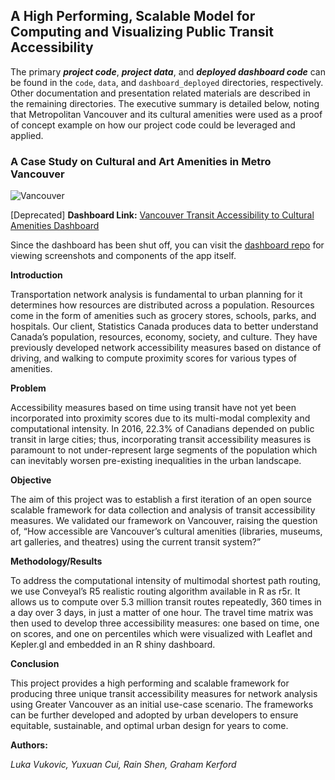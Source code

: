 ## A High Performing, Scalable Model for Computing and Visualizing Public Transit Accessibility

The primary ***project code***, ***project data***, and ***deployed dashboard code*** can be found in the `code`, `data`, and `dashboard_deployed` directories, respectively. Other documentation and presentation related materials are described in the remaining directories. The executive summary is detailed below, noting that Metropolitan Vancouver and its cultural amenities were used as a proof of concept example on how our project code could be leveraged and applied.

### A Case Study on Cultural and Art Amenities in Metro Vancouver

![Vancouver](https://vancouver.ca/images/cov/feature/skytrain-landing.jpg)

[Deprecated] **Dashboard Link:**  [Vancouver Transit Accessibility to Cultural Amenities Dashboard](https://van-transit-access2.herokuapp.com/)

Since the dashboard has been shut off, you can visit the [dashboard repo](README.md) for viewing screenshots and components of the app itself.

**Introduction**

Transportation network analysis is fundamental to urban planning for it determines how resources are distributed across a population. Resources come in the form of amenities such as grocery stores, schools, parks, and hospitals. Our client, Statistics Canada produces data to better understand Canada’s population, resources, economy, society, and culture. They have previously developed network accessibility measures based on distance of driving, and walking to compute proximity scores for various types of amenities.

**Problem**

Accessibility measures based on time using transit have not yet been incorporated into proximity scores due to its multi-modal complexity and computational intensity. In 2016, 22.3% of Canadians depended on public transit in large cities; thus, incorporating transit accessibility measures is paramount to not under-represent large segments of the population which can inevitably worsen pre-existing inequalities in the urban landscape. 

**Objective**

The aim of this project was to establish a first iteration of an open source scalable framework for data collection and analysis of transit accessibility measures. We validated our framework on Vancouver, raising the question of, “How accessible are Vancouver’s cultural amenities (libraries, museums, art galleries, and theatres) using the current transit system?”

**Methodology/Results**

To address the computational intensity of multimodal shortest path routing, we use Conveyal’s R5 realistic routing algorithm available in R as r5r. It allows us to compute over 5.3 million transit routes repeatedly, 360 times in a day over 3 days, in just a matter of one hour. The travel time matrix was then used to develop three accessibility measures: one based on time, one on scores, and one on percentiles which were visualized with Leaflet and Kepler.gl and embedded in an R shiny dashboard. 

**Conclusion**

This project provides a high performing and scalable framework for producing three unique transit accessibility measures for network analysis using Greater Vancouver as an initial use-case scenario. The frameworks can be further developed and adopted by urban developers to ensure equitable, sustainable, and optimal urban design for years to come.

**Authors:**

*Luka Vukovic, Yuxuan Cui, Rain Shen, Graham Kerford*
